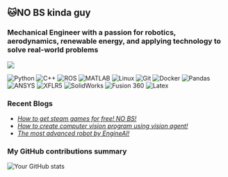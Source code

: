 ## 🐱NO BS kinda guy

### Mechanical Engineer with a passion for robotics, aerodynamics, renewable energy, and applying technology to solve real-world problems

![](https://komarev.com/ghpvc/?username=amugoodbad229&color=red)

<p>
  <img alt="Python" src="https://img.shields.io/badge/-Python-3776AB?style=flat-square&logo=python&logoColor=white" />
  <img alt="C++" src="https://img.shields.io/badge/-C++-00599C?style=flat-square&logo=cplusplus&logoColor=white" />
  <img alt="ROS" src="https://img.shields.io/badge/-ROS-220021?style=flat-square&logo=ros&logoColor=white" />
  <img alt="MATLAB" src="https://img.shields.io/badge/-MATLAB-0076A8?style=flat-square&logo=matlab&logoColor=white" />
  <img alt="Linux" src="https://img.shields.io/badge/-Linux-FCC624?style=flat-square&logo=linux&logoColor=black" />
  <img alt="Git" src="https://img.shields.io/badge/-Git-F05032?style=flat-square&logo=git&logoColor=white" />
  <img alt="Docker" src="https://img.shields.io/badge/-Docker-2496ED?style=flat-square&logo=docker&logoColor=white" />
  <img alt="Pandas" src="https://img.shields.io/badge/-Pandas-150458?style=flat-square&logo=pandas&logoColor=white" />
  <img alt="ANSYS" src="https://img.shields.io/badge/-ANSYS-F25022?style=flat-square&logo=ansys&logoColor=white" />
  <img alt="XFLR5" src="https://img.shields.io/badge/-XFLR5-404040?style=flat-square&logo=github&logoColor=white" />
  <img alt="SolidWorks" src="https://img.shields.io/badge/-SolidWorks-0076A8?style=flat-square&logo=solidworks&logoColor=white" />
  <img alt="Fusion 360" src="https://img.shields.io/badge/-Fusion%20360-EF6722?style=flat-square&logo=autodesk&logoColor=white" />
  <img alt="Latex" src="https://img.shields.io/badge/-Latex-47A472?style=flat-square&logo=Latex&logoColor=white" />
</p>

<h3>Recent Blogs</h3>
<ul>
  <li><a href="https://app.milanote.com/1TCRmJ1l6DQc9j?p=MvLpa208xI4"><i>How to get steam games for free! NO BS!</i></a></li>
  <li><a href="https://www.facebook.com/AymanKing2020/posts/pfbid0LxeVtgH8X66UYgxXpXTyNJfC8jEW5CXoc98Xxkywt9XNz4DcgA6ko1f8QxPEEX6cl"><i>How to create computer vision program using vision agent!</i></a></li>
  <li><a href="https://www.facebook.com/AymanKing2020/posts/pfbid02tmyBfw8qkS2UdxPhPDJVTjkgehBf1MhxE8QWnNPaGB1WENr9CXZTBfMqBpL5r8isl"><i>The most advanced robot by EngineAI!</i></a></li>
</ul>



<h3>My GitHub contributions summary</h3>

![Your GitHub stats](https://github-readme-stats.vercel.app/api?username=amugoodbad229&hide_border=true&show_icons=true&bg_color=151515&title_color=fb4362&icon_color=fb4362&text_bold=false&text_color=9e9e9e)
